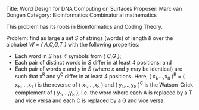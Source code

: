 Title:    Word Design for DNA Computing on Surfaces
Proposer: Marc van Dongen
Category: Bioinformatics
          Combinatorial mathematics

This problem has its roots in Bioinformatics and Coding Theory.

Problem: find as large a set *S* of strings (words) of length *8* over the alphabet *W = { A,C,G,T }* with the following properties:

- Each word in *S* has *4* symbols from *{ C,G }*;
- Each pair of distinct words in *S* differ in at least *4* positions; and
- Each pair of words *x* and *y* in *S* (where *x* and *y* may be identical) are such that <IT>x<SUP>R</SUP></IT> and <IT>y<SUP>C</SUP></IT>
          differ in at least <IT>4</IT> positions.
         Here,
          <IT>( x<SUB>1</SUB>,&#8230;,x<SUB>8</SUB> )<SUP>R</SUP>
              =
              ( x<SUB>8</SUB>,&#8230;,x<SUB>1</SUB> )</IT>
          is the reverse of <IT>( x<SUB>1</SUB>,&#8230;,x<SUB>8</SUB> )</IT> and
          <IT>( y<SUB>1</SUB>,&#8230;,y<SUB>8</SUB> )<SUP>C</SUP></IT>
          is the Watson-Crick complement of <IT>( y<SUB>1</SUB>,&#8230;,y<SUB>8</SUB> )</IT>, i.e.
          the word where
            each <IT>A</IT> is replaced by a <IT>T</IT> and vice versa and
            each <IT>C</IT> is replaced by a <IT>G</IT> and vice versa.
